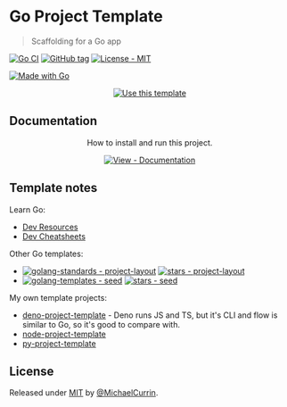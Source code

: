 # Go Project Template
> Scaffolding for a Go app

<!-- Badges generated with Badge Generator - https://michaelcurrin.github.io/badge-generator/ -->

[![Go CI](https://github.com/MichaelCurrin/go-project-template/workflows/Go%20CI/badge.svg)](https://github.com/MichaelCurrin/go-project-template/actions?query=workflow%3A%22Go+CI%22)
[![GitHub tag](https://img.shields.io/github/tag/MichaelCurrin/go-project-template?include_prereleases=&sort=semver)](https://github.com/MichaelCurrin/go-project-template/releases/)
[![License - MIT](https://img.shields.io/badge/License-MIT-blue)](#license)

[![Made with Go](https://img.shields.io/github/go-mod/go-version/MichaelCurrin/go-project-template?logo=go&logoColor=white)](https://golang.org)


<div align="center">

[![Use this template](https://img.shields.io/badge/Use_template-Generate-2ea44f?style=for-the-badge)](https://github.com/MichaelCurrin/go-project-template/generate)

</div>


## Documentation

<div align="center">

How to install and run this project.

[![View - Documentation](https://img.shields.io/badge/View-Documentation-blue?style=for-the-badge)](/docs/)

</div>


## Template notes

<!-- Delete this notes section in your copy of the template -->

Learn Go:

- [Dev Resources](https://michaelcurrin.github.io/dev-resources/resources/go/)
- [Dev Cheatsheets](https://michaelcurrin.github.io/dev-cheatsheets/cheatsheets/go/)


Other Go templates:

- [![golang-standards - project-layout](https://img.shields.io/static/v1?label=golang-standards&message=project-layout&color=blue&logo=github)](https://github.com/golang-standards/project-layout) [![stars - project-layout](https://img.shields.io/github/stars/golang-standards/project-layout?style=social)](https://github.com/golang-standards/project-layout)
- [![golang-templates - seed](https://img.shields.io/static/v1?label=golang-templates&message=seed&color=blue&logo=github)](https://github.com/golang-templates/seed) [![stars - seed](https://img.shields.io/github/stars/golang-templates/seed?style=social)](https://github.com/golang-templates/seed)

My own template projects:

- [deno-project-template](https://github.com/MichaelCurrin/deno-project-template) - Deno runs JS and TS, but it's CLI and flow is similar to Go, so it's good to compare with.
- [node-project-template](https://github.com/MichaelCurrin/node-project-template)
- [py-project-template](https://github.com/MichaelCurrin/py-project-template)


## License

Released under [MIT](/LICENSE) by [@MichaelCurrin](https://github.com/MichaelCurrin).
